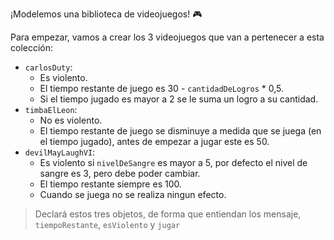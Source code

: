 ¡Modelemos una biblioteca de videojuegos! :video_game:

Para empezar, vamos a crear los 3 videojuegos que van a pertenecer a esta colección: 

* `carlosDuty`:
    * Es violento.
    * El tiempo restante de juego es 30 - `cantidadDeLogros` * 0,5.
    * Si el tiempo jugado es mayor a 2 se le suma un logro a su cantidad.
* `timbaElLeon`:
    * No es violento.
    * El tiempo restante de juego se disminuye a medida que se juega (en el tiempo jugado), antes de empezar a jugar este es 50.
* `devilMayLaughVI`:
    * Es violento si `nivelDeSangre` es mayor a 5, por defecto el nivel de sangre es 3, pero debe poder cambiar.
    * El tiempo restante siempre es 100.
    * Cuando se juega no se realiza ningun efecto.

> Declará estos tres objetos, de forma que entiendan los mensaje, `tiempoRestante`, `esViolento` y `jugar`